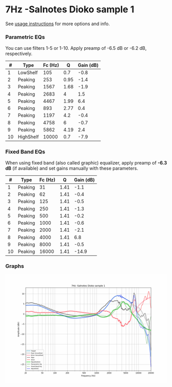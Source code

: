 # 7Hz -Salnotes Dioko sample 1
See [usage instructions](https://github.com/jaakkopasanen/AutoEq#usage) for more options and info.

### Parametric EQs
You can use filters 1-5 or 1-10. Apply preamp of -6.5 dB or -6.2 dB, respectively.

|   # | Type      |   Fc (Hz) |    Q |   Gain (dB) |
|-----|-----------|-----------|------|-------------|
|   1 | LowShelf  |       105 | 0.7  |        -0.8 |
|   2 | Peaking   |       253 | 0.95 |        -1.4 |
|   3 | Peaking   |      1567 | 1.68 |        -1.9 |
|   4 | Peaking   |      2683 | 4    |         1.5 |
|   5 | Peaking   |      4467 | 1.99 |         6.4 |
|   6 | Peaking   |       893 | 2.77 |         0.4 |
|   7 | Peaking   |      1197 | 4.2  |        -0.4 |
|   8 | Peaking   |      4758 | 6    |        -0.7 |
|   9 | Peaking   |      5862 | 4.19 |         2.4 |
|  10 | HighShelf |     10000 | 0.7  |        -7.9 |

### Fixed Band EQs
When using fixed band (also called graphic) equalizer, apply preamp of **-6.3 dB** (if available) and set gains manually with these parameters.

|   # | Type    |   Fc (Hz) |    Q |   Gain (dB) |
|-----|---------|-----------|------|-------------|
|   1 | Peaking |        31 | 1.41 |        -1.1 |
|   2 | Peaking |        62 | 1.41 |        -0.4 |
|   3 | Peaking |       125 | 1.41 |        -0.5 |
|   4 | Peaking |       250 | 1.41 |        -1.3 |
|   5 | Peaking |       500 | 1.41 |        -0.2 |
|   6 | Peaking |      1000 | 1.41 |        -0.6 |
|   7 | Peaking |      2000 | 1.41 |        -2.1 |
|   8 | Peaking |      4000 | 1.41 |         6.8 |
|   9 | Peaking |      8000 | 1.41 |        -0.5 |
|  10 | Peaking |     16000 | 1.41 |       -14.9 |

### Graphs
![](./7Hz%20-Salnotes%20Dioko%20sample%201.png)
